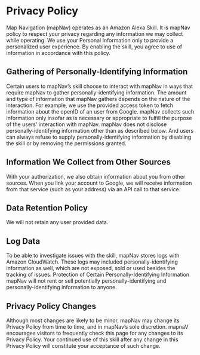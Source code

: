 # Privacy Policy

Map Navigation (mapNav) operates as an Amazon Alexa Skill. It is mapNav policy to respect your privacy regarding any information we may collect while operating.
We use your Personal Information only to provide a personalized user experience. By enabling the skill, you agree to use of information in accordance with this policy.

## Gathering of Personally-Identifying Information

Certain users to mapNav’s skill choose to interact with mapNav in ways that require mapNav to gather personally-identifying information. The amount and type of information that mapNav gathers depends on the nature of the interaction. For example, we use the provided access token to fetch information about the openID of an user from Google. mapNav collects such information only insofar as is necessary or appropriate to fulfill the purpose of the users' interaction with mapNav. mapNav does not disclose personally-identifying information other than as described below. And users can always refuse to supply personally-identifying information by disabling the skill or by removing the permissions granted. 

## Information We Collect from Other Sources

With your authorization, we also obtain information about you from other sources. When you link your account to Google, we will receive information from that service (such as your address) via an API call to that service.

## Data Retention Policy
We will not retain any user provided data.

## Log Data

To be able to investigate issues with the skill, mapNav stores logs with Amazon CloudWatch. These logs may included personally-identifying information as well, which are not exposed, sold or used besides the tracking of issues.
Protection of Certain Personally-Identifying Information
mapNav will not rent or sell potentially personally-identifying and personally-identifying information to anyone.

## Privacy Policy Changes

Although most changes are likely to be minor, mapNav may change its Privacy Policy from time to time, and in mapNav’s sole discretion. mapnaV encourages visitors to frequently check this page for any changes to its Privacy Policy. Your continued use of this skill after any change in this Privacy Policy will constitute your acceptance of such change.
